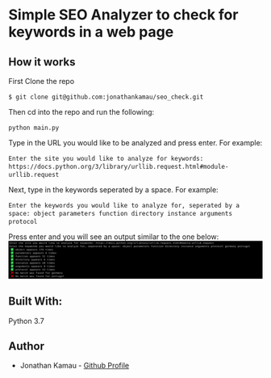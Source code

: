 # Simple SEO Analyzer to check for keywords in a web page

## How it works

First Clone the repo
```
$ git clone git@github.com:jonathankamau/seo_check.git
```

Then cd into the repo and run the following:
```
python main.py
```
Type in the URL you would like to be analyzed and press enter. For example:
```
Enter the site you would like to analyze for keywords: https://docs.python.org/3/library/urllib.request.html#module-urllib.request
```

Next, type in the keywords seperated by a space. For example:
```
Enter the keywords you would like to analyze for, seperated by a space: object parameters function directory instance arguments protocol
```

Press enter and you will see an output similar to the one below:
![output](images/output.png "CLI Output")

## Built With:
Python 3.7

## Author
- Jonathan Kamau - [Github Profile](https://github.com/jonathankamau)